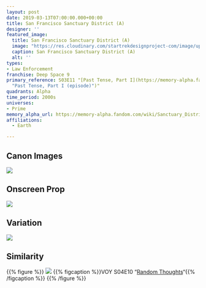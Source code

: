 ```yaml
---
layout: post
date: 2019-03-13T07:00:00.000+00:00
title: San Francisco Sanctuary District (A)
designer: ''
featured_image:
  title: San Francisco Sanctuary District (A)
  image: "https://res.cloudinary.com/startrekdesignproject-com/image/upload/v1569879304/SF_SantuaryDistrict2.png"
  caption: San Francisco Sanctuary District (A)
  alt: ''
types:
- Law Enforcement
franchise: Deep Space 9
primary_reference: S03E11 "[Past Tense, Part I](https://memory-alpha.fandom.com/wiki/Past_Tense,_Part_I
  "Past Tense, Part I (episode)")"
quadrants: Alpha
time_period: 2000s
universes:
- Prime
memory_alpha_url: https://memory-alpha.fandom.com/wiki/Sanctuary_District_A
affiliations:
  - Earth

---
```

## Canon Images

![](https://res.cloudinary.com/startrekdesignproject-com/image/upload/v1552524166/DS9-3x12.jpg.jpg)

## Onscreen Prop

![](https://res.cloudinary.com/startrekdesignproject-com/image/upload/v1569878747/SF_Security_District.jpg)

## Variation

![](https://res.cloudinary.com/startrekdesignproject-com/image/upload/v1552524166/SFSantuaryDistrict_Var.jpg)

## Similarity

{{% figure %}}
![](https://res.cloudinary.com/startrekdesignproject-com/image/upload/v1552524373/1483039808074.jpg) {{% figcaption %}}VOY S04E10 “[Random Thoughts](https://memory-alpha.fandom.com/wiki/Random_Thoughts "Random Thoughts")“{{% /figcaption %}} {{% /figure %}}